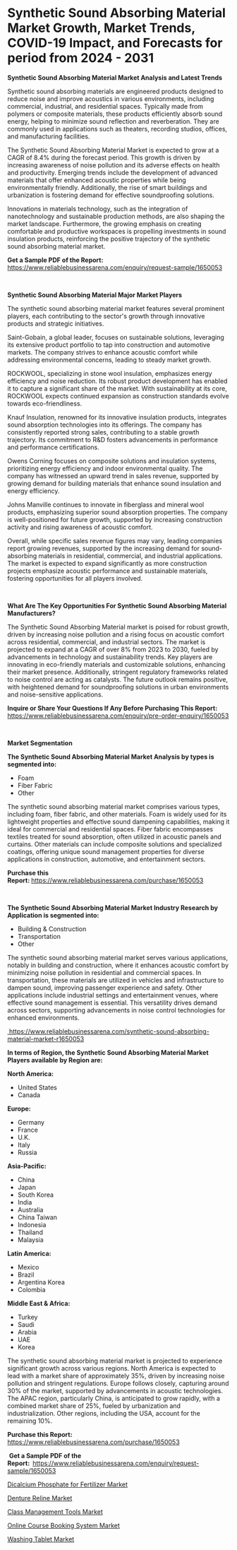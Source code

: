 <p><h1>Synthetic Sound Absorbing Material Market Growth, Market Trends, COVID-19 Impact, and Forecasts for period from 2024 - 2031</h1></p><p><strong>Synthetic Sound Absorbing Material Market Analysis and Latest Trends</strong></p>
<p><p>Synthetic sound absorbing materials are engineered products designed to reduce noise and improve acoustics in various environments, including commercial, industrial, and residential spaces. Typically made from polymers or composite materials, these products efficiently absorb sound energy, helping to minimize sound reflection and reverberation. They are commonly used in applications such as theaters, recording studios, offices, and manufacturing facilities.</p><p>The Synthetic Sound Absorbing Material Market is expected to grow at a CAGR of 8.4% during the forecast period. This growth is driven by increasing awareness of noise pollution and its adverse effects on health and productivity. Emerging trends include the development of advanced materials that offer enhanced acoustic properties while being environmentally friendly. Additionally, the rise of smart buildings and urbanization is fostering demand for effective soundproofing solutions. </p><p>Innovations in materials technology, such as the integration of nanotechnology and sustainable production methods, are also shaping the market landscape. Furthermore, the growing emphasis on creating comfortable and productive workspaces is propelling investments in sound insulation products, reinforcing the positive trajectory of the synthetic sound absorbing material market.</p></p>
<p><strong>Get a Sample PDF of the Report:&nbsp;</strong> <a href="https://www.reliablebusinessarena.com/enquiry/request-sample/1650053?utm_campaign=1172&utm_medium=2&utm_source=Github&utm_content=ia&utm_term=26092024&utm_id=synthetic-sound-absorbing-material">https://www.reliablebusinessarena.com/enquiry/request-sample/1650053</a></p>
<p>&nbsp;</p>
<p><strong>Synthetic Sound Absorbing Material Major Market Players</strong></p>
<p><p>The synthetic sound absorbing material market features several prominent players, each contributing to the sector's growth through innovative products and strategic initiatives. </p><p>Saint-Gobain, a global leader, focuses on sustainable solutions, leveraging its extensive product portfolio to tap into construction and automotive markets. The company strives to enhance acoustic comfort while addressing environmental concerns, leading to steady market growth.</p><p>ROCKWOOL, specializing in stone wool insulation, emphasizes energy efficiency and noise reduction. Its robust product development has enabled it to capture a significant share of the market. With sustainability at its core, ROCKWOOL expects continued expansion as construction standards evolve towards eco-friendliness.</p><p>Knauf Insulation, renowned for its innovative insulation products, integrates sound absorption technologies into its offerings. The company has consistently reported strong sales, contributing to a stable growth trajectory. Its commitment to R&D fosters advancements in performance and performance certifications.</p><p>Owens Corning focuses on composite solutions and insulation systems, prioritizing energy efficiency and indoor environmental quality. The company has witnessed an upward trend in sales revenue, supported by growing demand for building materials that enhance sound insulation and energy efficiency.</p><p>Johns Manville continues to innovate in fiberglass and mineral wool products, emphasizing superior sound absorption properties. The company is well-positioned for future growth, supported by increasing construction activity and rising awareness of acoustic comfort.</p><p>Overall, while specific sales revenue figures may vary, leading companies report growing revenues, supported by the increasing demand for sound-absorbing materials in residential, commercial, and industrial applications. The market is expected to expand significantly as more construction projects emphasize acoustic performance and sustainable materials, fostering opportunities for all players involved.</p></p>
<p>&nbsp;</p>
<p><strong>What Are The Key Opportunities For Synthetic Sound Absorbing Material Manufacturers?</strong></p>
<p><p>The Synthetic Sound Absorbing Material market is poised for robust growth, driven by increasing noise pollution and a rising focus on acoustic comfort across residential, commercial, and industrial sectors. The market is projected to expand at a CAGR of over 8% from 2023 to 2030, fueled by advancements in technology and sustainability trends. Key players are innovating in eco-friendly materials and customizable solutions, enhancing their market presence. Additionally, stringent regulatory frameworks related to noise control are acting as catalysts. The future outlook remains positive, with heightened demand for soundproofing solutions in urban environments and noise-sensitive applications.</p></p>
<p><strong>Inquire or Share Your Questions If Any Before Purchasing This Report:</strong> <a href="https://www.reliablebusinessarena.com/enquiry/pre-order-enquiry/1650053?utm_campaign=1172&utm_medium=2&utm_source=Github&utm_content=ia&utm_term=26092024&utm_id=synthetic-sound-absorbing-material">https://www.reliablebusinessarena.com/enquiry/pre-order-enquiry/1650053</a></p>
<p>&nbsp;</p>
<p><strong>Market Segmentation</strong></p>
<p><strong>The Synthetic Sound Absorbing Material Market Analysis by types is segmented into:</strong></p>
<p><ul><li>Foam</li><li>Fiber Fabric</li><li>Other</li></ul></p>
<p><p>The synthetic sound absorbing material market comprises various types, including foam, fiber fabric, and other materials. Foam is widely used for its lightweight properties and effective sound dampening capabilities, making it ideal for commercial and residential spaces. Fiber fabric encompasses textiles treated for sound absorption, often utilized in acoustic panels and curtains. Other materials can include composite solutions and specialized coatings, offering unique sound management properties for diverse applications in construction, automotive, and entertainment sectors.</p></p>
<p><strong>Purchase this Report:&nbsp;</strong><a href="https://www.reliablebusinessarena.com/purchase/1650053?utm_campaign=1172&utm_medium=2&utm_source=Github&utm_content=ia&utm_term=26092024&utm_id=synthetic-sound-absorbing-material">https://www.reliablebusinessarena.com/purchase/1650053</a></p>
<p>&nbsp;</p>
<p><strong>The Synthetic Sound Absorbing Material Market Industry Research by Application is segmented into:</strong></p>
<p><ul><li>Building & Construction</li><li>Transportation</li><li>Other</li></ul></p>
<p><p>The synthetic sound absorbing material market serves various applications, notably in building and construction, where it enhances acoustic comfort by minimizing noise pollution in residential and commercial spaces. In transportation, these materials are utilized in vehicles and infrastructure to dampen sound, improving passenger experience and safety. Other applications include industrial settings and entertainment venues, where effective sound management is essential. This versatility drives demand across sectors, supporting advancements in noise control technologies for enhanced environments.</p></p>
<p><a href="https://www.reliablebusinessarena.com/synthetic-sound-absorbing-material-market-r1650053?utm_campaign=1172&utm_medium=2&utm_source=Github&utm_content=ia&utm_term=26092024&utm_id=synthetic-sound-absorbing-material">&nbsp;https://www.reliablebusinessarena.com/synthetic-sound-absorbing-material-market-r1650053</a></p>
<p><strong>In terms of Region, the Synthetic Sound Absorbing Material Market Players available by Region are:</strong></p>
<p>
    <p> <strong> North America: </strong>
        <ul>
            <li>United States</li>
            <li>Canada</li>
        </ul>
        </p> 
    <p> <strong> Europe: </strong>
        <ul>
            <li>Germany</li>
            <li>France</li>
            <li>U.K.</li>
            <li>Italy</li>
            <li>Russia</li>
        </ul>
        </p> 
    <p> <strong> Asia-Pacific: </strong>
        <ul>
            <li>China</li>
            <li>Japan</li>
            <li>South Korea</li>
            <li>India</li>
            <li>Australia</li>
            <li>China Taiwan</li>
            <li>Indonesia</li>
            <li>Thailand</li>
            <li>Malaysia</li>
        </ul>
        </p> 
    <p> <strong> Latin America: </strong>
        <ul>
            <li>Mexico</li>
            <li>Brazil</li>
            <li>Argentina Korea</li>
            <li>Colombia</li>
        </ul>
        </p> 
    <p> <strong> Middle East & Africa: </strong>
        <ul>
            <li>Turkey</li>
            <li>Saudi</li>
            <li>Arabia</li>
            <li>UAE</li>
            <li>Korea</li>
        </ul>
    </p>
    </p>
<p><p>The synthetic sound absorbing material market is projected to experience significant growth across various regions. North America is expected to lead with a market share of approximately 35%, driven by increasing noise pollution and stringent regulations. Europe follows closely, capturing around 30% of the market, supported by advancements in acoustic technologies. The APAC region, particularly China, is anticipated to grow rapidly, with a combined market share of 25%, fueled by urbanization and industrialization. Other regions, including the USA, account for the remaining 10%.</p></p>
<p><strong>Purchase this Report: </strong><a href="https://www.reliablebusinessarena.com/purchase/1650053?utm_campaign=1172&utm_medium=2&utm_source=Github&utm_content=ia&utm_term=26092024&utm_id=synthetic-sound-absorbing-material">https://www.reliablebusinessarena.com/purchase/1650053</a></p>
<p>&nbsp;<strong>Get a Sample PDF of the Report:&nbsp;&nbsp;</strong><a href="https://www.reliablebusinessarena.com/enquiry/request-sample/1650053?utm_campaign=1172&utm_medium=2&utm_source=Github&utm_content=ia&utm_term=26092024&utm_id=synthetic-sound-absorbing-material">https://www.reliablebusinessarena.com/enquiry/request-sample/1650053</a></p>
<p><strong></strong></p>
<p><p><a href="https://github.com/julyju69/Market-Research-Report-List-5/blob/main/dicalcium-phosphate-for-fertilizer-market.md?utm_campaign=1172&utm_medium=2&utm_source=Github&utm_content=ia&utm_term=26092024&utm_id=synthetic-sound-absorbing-material">Dicalcium Phosphate for Fertilizer Market</a></p><p><a href="https://issuu.com/reportprime-2/docs/denture-reline-market-size-2030.ppt_c01f84e48cc713?utm_campaign=1172&utm_medium=2&utm_source=Github&utm_content=ia&utm_term=26092024&utm_id=synthetic-sound-absorbing-material">Denture Reline Market</a></p><p><a href="https://www.linkedin.com/pulse/class-management-tools-market-trends-regional-insights-forecasted-rdowf?trackingId=XSwp5FTjSv%2BaFzJ3dvvdyw%3D%3D&utm_campaign=1172&utm_medium=2&utm_source=Github&utm_content=ia&utm_term=26092024&utm_id=synthetic-sound-absorbing-material">Class Management Tools Market</a></p><p><a href="https://www.linkedin.com/pulse/online-course-booking-system-market-size-share-trends-analysis-ldozf?trackingId=%2BngIzL%2FrS9SLPhL89Ga5KA%3D%3D&utm_campaign=1172&utm_medium=2&utm_source=Github&utm_content=ia&utm_term=26092024&utm_id=synthetic-sound-absorbing-material">Online Course Booking System Market</a></p><p><a href="https://issuu.com/reportprime-2/docs/washing-tablet-market-size-2030.ppt_b3d25ad0f82e26?utm_campaign=1172&utm_medium=2&utm_source=Github&utm_content=ia&utm_term=26092024&utm_id=synthetic-sound-absorbing-material">Washing Tablet Market</a></p></p>